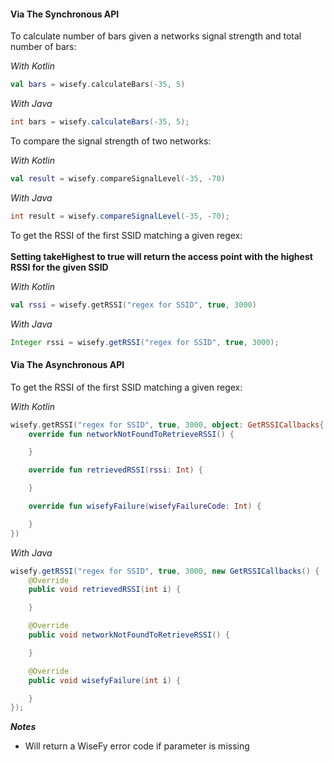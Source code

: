 #### Via The Synchronous API

To calculate number of bars given a networks signal strength and total number of bars:

_With Kotlin_

```kotlin
val bars = wisefy.calculateBars(-35, 5)
```

_With Java_

```java
int bars = wisefy.calculateBars(-35, 5);
```

To compare the signal strength of two networks:

_With Kotlin_

```kotlin
val result = wisefy.compareSignalLevel(-35, -70)
```

_With Java_

```java
int result = wisefy.compareSignalLevel(-35, -70);
```

To get the RSSI of the first SSID matching a given regex:<br/><br/>
<strong>Setting takeHighest to true will return the access point with the highest RSSI for the given SSID</strong>

_With Kotlin_

```kotlin
val rssi = wisefy.getRSSI("regex for SSID", true, 3000)
```

_With Java_

```java
Integer rssi = wisefy.getRSSI("regex for SSID", true, 3000);
```

#### Via The Asynchronous API

To get the RSSI of the first SSID matching a given regex:

_With Kotlin_

```kotlin
wisefy.getRSSI("regex for SSID", true, 3000, object: GetRSSICallbacks{
    override fun networkNotFoundToRetrieveRSSI() {

    }

    override fun retrievedRSSI(rssi: Int) {

    }

    override fun wisefyFailure(wisefyFailureCode: Int) {

    }
})
```

_With Java_

```java
wisefy.getRSSI("regex for SSID", true, 3000, new GetRSSICallbacks() {
    @Override
    public void retrievedRSSI(int i) {

    }

    @Override
    public void networkNotFoundToRetrieveRSSI() {

    }

    @Override
    public void wisefyFailure(int i) {

    }
});
```

***Notes***

- Will return a WiseFy error code if parameter is missing
